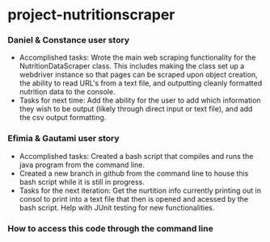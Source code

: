 # project-nutritionscraper
### Daniel & Constance user story
- Accomplished tasks: Wrote the main web scraping functionality for the NutritionDataScraper class. This includes making the class set up a webdriver instance so that pages can be scraped upon object creation, the ability to read URL's from a text file, and outputting cleanly formatted nutrition data to the console. 
- Tasks for next time: Add the ability for the user to add which information they wish to be output (likely through direct input or text file), and add the csv output formatting. 

### Efimia & Gautami user story 
- Accomplished tasks: Created a bash script that compiles and runs the java program from the command line. 
- Created a new branch in github from the command line to house this bash script while it is still in progress. 
- Tasks for the next iteration: Get the nurtition info currently printing out in consol to print into a text file that then is opened and acessed by the bash script. Help with JUnit testing for new functionalities. 





### How to access this code through the command line 

